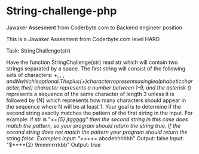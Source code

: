 # String-challenge-php
Jawaker Assesment from Coderbyte.com to Backend engineer position


 This is a Jawaker Assesment from Coderbyte.com
  level HARD 
 
  Task: StringChallenge(str)
  
   Have the function StringChallenge(str) read str 
   which will contain two strings separated by a space.
   The first string will consist of the following sets of characters: +, *, $, and {N} which is optional.
   The plus (+) character represents a single alphabetic character,
   the ($) character represents a number between 1-9,
   and the asterisk (*) represents a sequence of the same character of length 3 unless it is followed by {N} 
   which represents how many characters should appear in the sequence where N will be at least 1. 
   Your goal is to determine if the second string exactly matches the pattern of the first string in the input.
   For example: if str is "++*{5} jtggggg" then the second string in this case does match the pattern,
   so your program should return the string true.
   If the second string does not match the pattern your program should return the string false.
   Examples
   Input: "+++++* abcdehhhhhh"
   Output: false 
   Input: "$**+*{2} 9mmmrrrkbb"
   Output: true
